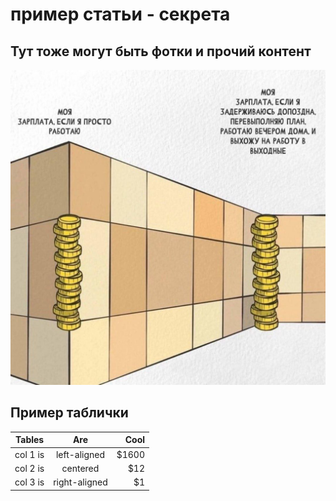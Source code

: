 # пример статьи - секрета

## Тут тоже могут быть фотки и прочий контент

![пример фото](./example.jpg)

## Пример таблички

| Tables   |      Are      |  Cool |
|----------|:-------------:|------:|
| col 1 is |  left-aligned | $1600 |
| col 2 is |    centered   |   $12 |
| col 3 is | right-aligned |    $1 |